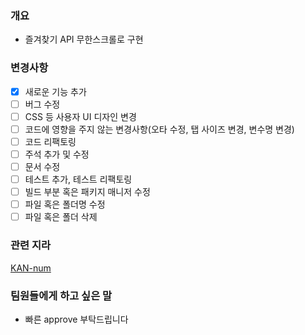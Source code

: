 ### 개요
- 즐겨찾기 API 무한스크롤로 구현

### 변경사항
- [x] 새로운 기능 추가
- [ ] 버그 수정
- [ ] CSS 등 사용자 UI 디자인 변경
- [ ] 코드에 영향을 주지 않는 변경사항(오타 수정, 탭 사이즈 변경, 변수명 변경)
- [ ] 코드 리팩토링
- [ ] 주석 추가 및 수정
- [ ] 문서 수정
- [ ] 테스트 추가, 테스트 리팩토링
- [ ] 빌드 부분 혹은 패키지 매니저 수정
- [ ] 파일 혹은 폴더명 수정
- [ ] 파일 혹은 폴더 삭제

### 관련 지라
[KAN-num](https://kaclga.atlassian.net/browse/KAN-num)

### 팀원들에게 하고 싶은 말
- 빠른 approve 부탁드립니다
